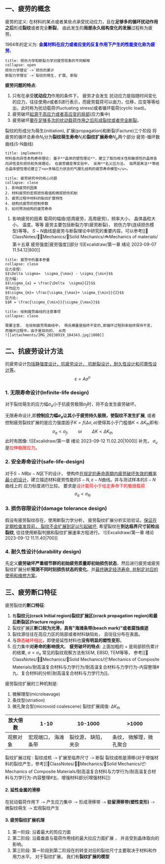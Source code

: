 ## 一、疲劳的概念
疲劳的定义: 在材料的某点或者某些点承受扰动应力，且在**足够多的循环扰动作用之后**形成**裂纹**或者完全**断裂**， 由此发生的**局部永久结构变化的发展**过程称为疲劳。

1964年的定义为: <b><mark style="background: transparent; color: blue">金属材料在应力或者应变的反复作用下产生的性能变化称为疲劳</mark></b>。

`````ad-note
title: 损伤力学和断裂力学对疲劳现象的不同解释
collapse: open
损伤力学理论`->`损伤的累计
断裂力学理论`->`裂纹的萌生, 扩展, 断裂
`````
**疲劳问题的特点**: 
1. 只有在承受**扰动应力**作用的条件下， 疲劳才会发生
扰动应力是指随时间变化的应力，往往使用$\sigma$或者$S$进行表示，而疲劳载荷可以由力，位移，应变等等给出，此时称为扰动载荷(fluctuating stress)或者循环载荷(cyclic load)。
2. 疲劳破坏<u>起源于高应力或者高应变的局部</u>(应力集中)
3. 疲劳破坏<u>要在足够多次的扰动载荷作用之后形成裂纹或者完全断裂</u>。

裂纹的形成分为萌生(initiation), 扩展(propagation)和断裂(Facture)三个阶段
将疲劳的循环总寿命$N_t$分为**裂纹萌生寿命**$N_{i}$和**裂纹扩展寿命**$N_p$两个部分
疲劳-循环数曲线(S-N曲线)
`````ad-note
title: implements
材料各向异性本构寿命理论: 基于**晶体的塑性理论**，建立了取向相关性和敏感性的晶体各向异性变形损伤和失效理论。 在疲劳蠕变等实验中， 采用**名义应力法， 临界距离法**等结合晶体塑性理论建立了<u>多轴应力状态的气膜孔结构的疲劳寿命模型</u>。
`````

`````ad-important
title: 疲劳研究中的核心问题
collapse: close
1. 影响疲劳的因素
2. 材料疲劳的宏观损伤极值和微观损伤机制 
3. 疲劳过程中材料的裂纹扩展特性 
4. 结构抗疲劳的控制参数
5. 如何预测结构的疲劳寿命
`````

1. 影响疲劳的因素
载荷的幅值(低周疲劳，高周疲劳)，频率大小， 晶体晶粒大小， 温度，等等
疲劳主要包括断裂力学(疲劳断裂)， 损伤力学(连续损伤模型)等等。
$S-N$曲线是疲劳与断裂理论中研究的重要内容。可以参考[[📘ClassNotes/👨‍🔧Mechanics/🕋Solid Mechanics/🚲Mechanics of materials/第十五章 疲劳强度|疲劳强度]]部分
![[Excalidraw/第一章 绪论 2023-09-07 11.54.12|800]]
`````ad-caution
title: 疲劳中的基本参量
collapse: close
应力变程: 
$$\Delta \sigma=  \sigma_{\max} - \sigma_{\min}$$
应力幅: 
$$\sigma_{a} = \frac{\Delta  \sigma}{2}$$
平均应力
$$\sigma_{m}= \frac{\sigma_{\max}+ \sigma_{\min}}{2}$$
应力比:
$$R = \frac{\sigma_{\min}}{\sigma_{\max}}$$
`````

`````ad-note
title: 绘制疲劳曲线的注意事项
collapse: close

需要注意， 在绘制疲劳周曲线中， 杨氏模量是始终不变的,即循环过程斜率始终保持不变， 而循环过程中，由于是双向的， 从而
![[attachments/IMG_20230919_104343.jpg|1000]]
`````

## 二、抗疲劳设计方法
抗疲劳设计<u>包括静强度设计，抗疲劳设计， 抗断裂设计，耐久性设计和可靠性设计等</u>。
$$\varepsilon = A \sigma^{n}$$
### 1. 无限寿命设计(Infinite-life design)
对于裂纹萌生的应力幅$\sigma_a$小于抗疲劳极限$\sigma_f$时，将不会发生疲劳破坏。

无限寿命设计,即**控制应力幅$\sigma_a$让其小于疲劳持久极限，使裂纹不发生扩展**, 或者控制疲劳裂纹扩展的是应力强度因子$K = f(\Delta \sigma, a)$使得其小于门槛值$K < \Delta K_{th}$即有:
$$\sigma_{a} < \sigma_{f}, \qquad \text{or}\qquad \Delta  K < \Delta  K_{th}$$
此时有图像:
![[Excalidraw/第一章 绪论 2023-09-12 11.02.20|1000]]
补充， $\sigma_{u}$ 是<mark style="background: transparent; color: red">拉伸极限应力</mark>。

### 2. 安全寿命设计(safe-life-design) 
对于$S-N$和$\varepsilon-N$区下的设计， 使构件<u>在规定的寿命周期内疲劳破坏失效的概率最小的设计</u>，建立描述材料疲劳性能的$S-N, \varepsilon-N$曲线。并与测试样本的$S-N$曲线上的 应力标度进行比较。
要求是<mark style="background: transparent; color: red">设计载荷小于给定寿命下的极限载荷</mark> 
$$\sigma_a < \sigma_N$$
### 3. 损伤容限设计(damage tolerance design)
假设有疲劳裂纹存在，使用断裂力学分析， 疲劳裂纹扩展分析实验验证。<u>保证在定期检查发现前， 裂纹不会扩展到足以引起破坏</u>, 希望裂纹在**到达临界尺寸前检出裂纹**, 往往使用断裂判据和裂纹扩展速率方程进行。
![[Excalidraw/第一章 绪论 2023-09-12 11.11.40|700]]
### 4. 耐久性设计(durability design) 
先定义**疲劳破坏严重细节群的初始疲劳质量即初始损伤状态**，然后进行疲劳或疲劳裂纹扩展分析**预测不同时刻损伤状态的变化**。并<u>最终确定经济寿命, 并制定对应的使用和维修方案</u>。

## 三、疲劳断口特征
疲劳裂纹的**断口特征**: 
1. 有**裂纹元(crack Initial region)裂纹扩展区(crack propagation region)和最后断裂区(fracture region)**
2. 裂纹扩展区**断口较为光滑，具有"海滩条带(beach mark)"或者腐蚀痕迹** 
3. 裂纹源往往在高应力区的局部或者材料缺陷处， 且往往分布在表面。
4. 与<mark style="background: transparent; color: red">静态破坏相比</mark>，即使是延性材料也**没有明显的塑性变形**。
5. 应力集中**对寿命的影响很大**。
**疲劳破坏的特点**: 上面加粗的 + 是局部损伤累计的结果, $\sigma < \sigma_n$
常见的裂纹观察方法有SEM, EBSD, TEM等等， 参考[[📘ClassNotes/👨‍🔧Mechanics/🕋Solid Mechanics/📦Mechanics of Composite Materials/耐高温复合材料与力学行为/耐高温复合材料与力学行为-内容整理#九、复合材料的分析|耐高温复合材料与力学行为]]。

疲劳裂纹扩展的三种机制是: 
1. 微解理型(microleavage)
2. 条纹型(striation)
3. 微孔聚合型(microvoid coalescene)
裂纹扩展阈值: $\Delta K_{th}$ 

| 放大倍数 | 1-10                | 10-1000               | >1000                |
| -------- | ------------------- | -------------------- | ----------------------- |
| 观察对象 | 宏观端口， 海滩条带 | 裂纹源， 缺陷， 夹杂 | 条纹， 微解理，微孔聚合 | 

裂纹扩展过程 : 裂纹成核 `->` 扩展至临界尺寸 `->` 断裂 
裂纹成核是滑移(对于增强材料的裂纹产生，参考[[📘ClassNotes/👨‍🔧Mechanics/🕋Solid Mechanics/📦Mechanics of Composite Materials/耐高温复合材料与力学行为/耐高温复合材料与力学行为-内容整理#五、增强材料部分|增强材料]])

#### 2. 延性金属的滑移
在扰动载荷作用下 `->` 产生应力集中 `->` 形成滑移带 `->` **驻留滑移带(塑性变形)** `->` 微裂纹萌生 `->` 宏观裂纹产生

#### 3. 疲劳裂纹扩展机理
1) 第一阶段: 沿着最大的剪应力面 
2) 第二阶段: 沿着垂直与载荷作用线的最大拉应力面扩展 ， 并且受到晶体取向的影响。
3) 第三阶段: 第一阶段到第二阶段在的转变对应的裂纹尺寸主要取决于材料和作用力水平。
对于裂纹扩展， 我们有**裂纹扩展的模型**

